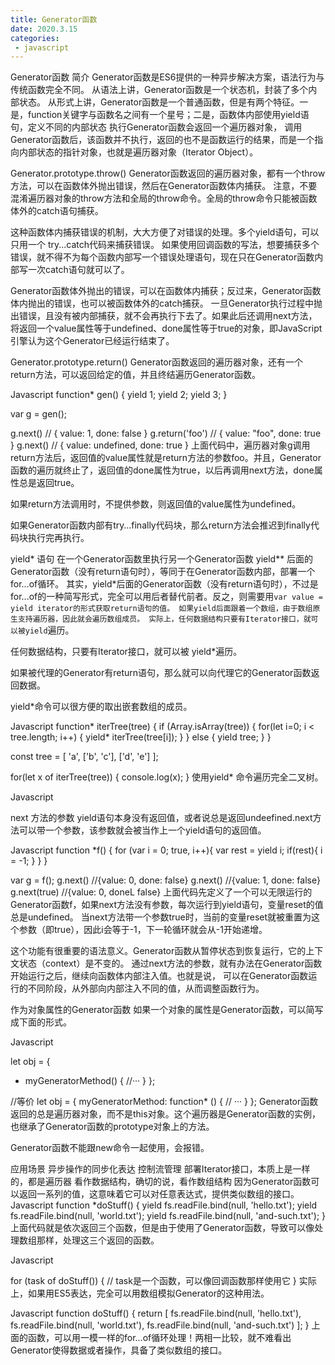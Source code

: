 ```yaml
---
title: Generator函数
date: 2020.3.15
categories:
 - javascript
---
```


Generator函数
简介
Generator函数是ES6提供的一种异步解决方案，语法行为与传统函数完全不同。
从语法上讲，Generator函数是一个状态机，封装了多个内部状态。
从形式上讲，Generator函数是一个普通函数，但是有两个特征。一是，function关键字与函数名之间有一个星号；二是，函数体内部使用yield语句，定义不同的内部状态
执行Generator函数会返回一个遍历器对象，
调用Generator函数后，该函数并不执行，返回的也不是函数运行的结果，而是一个指向内部状态的指针对象，也就是遍历器对象（Iterator Object）。

Generator.prototype.throw()
Generator函数返回的遍历器对象，都有一个throw方法，可以在函数体外抛出错误，然后在Generator函数体内捕获。
注意，不要混淆遍历器对象的throw方法和全局的throw命令。全局的throw命令只能被函数体外的catch语句捕获。

这种函数体内捕获错误的机制，大大方便了对错误的处理。多个yield语句，可以只用一个 try...catch代码来捕获错误。
如果使用回调函数的写法，想要捕获多个错误，就不得不为每个函数内部写一个错误处理语句，现在只在Generator函数内部写一次catch语句就可以了。

Generator函数体外抛出的错误，可以在函数体内捕获；反过来，Generator函数体内抛出的错误，也可以被函数体外的catch捕获。
一旦Generator执行过程中抛出错误，且没有被内部捕获，就不会再执行下去了。如果此后还调用next方法，将返回一个value属性等于undefined、done属性等于true的对象，即JavaScript引擎认为这个Generator已经运行结束了。

Generator.prototype.return()
Generator函数返回的遍历器对象，还有一个return方法，可以返回给定的值，并且终结遍历Generator函数。

Javascript
function* gen() {
  yield 1;
  yield 2;
  yield 3;
}

var g = gen();

g.next()        // { value: 1, done: false }
g.return('foo') // { value: "foo", done: true }
g.next()        // { value: undefined, done: true }
上面代码中，遍历器对象g调用return方法后，返回值的value属性就是return方法的参数foo。并且，Generator函数的遍历就终止了，返回值的done属性为true，以后再调用next方法，done属性总是返回true。

如果return方法调用时，不提供参数，则返回值的value属性为undefined。

如果Generator函数内部有try…finally代码块，那么return方法会推迟到finally代码块执行完再执行。

yield* 语句
在一个Generator函数里执行另一个Generator函数
yield** 后面的Generator函数（没有return语句时），等同于在Generator函数内部，部署一个for…of循环。
其实，yield*后面的Generator函数（没有return语句时），不过是for...of的一种简写形式，完全可以用后者替代前者。反之，则需要用`var value = yield iterator的形式获取return语句的值。 如果yield后面跟着一个数组，由于数组原生支持遍历器，因此就会遍历数组成员。 实际上，任何数据结构只要有Iterator接口，就可以被yield`遍历。

任何数据结构，只要有Iterator接口，就可以被 yield*遍历。

如果被代理的Generator有return语句，那么就可以向代理它的Generator函数返回数据。

yield*命令可以很方便的取出嵌套数组的成员。

Javascript
function* iterTree(tree) {
  if (Array.isArray(tree)) {
    for(let i=0; i < tree.length; i++) {
      yield* iterTree(tree[i]);
    }
  } else {
    yield tree;
  }
}

const tree = [ 'a', ['b', 'c'], ['d', 'e'] ];

for(let x of iterTree(tree)) {
  console.log(x);
}
使用yield* 命令遍历完全二叉树。

Javascript


next 方法的参数
yield语句本身没有返回值，或者说总是返回undeefined.next方法可以带一个参数，该参数就会被当作上一个yield语句的返回值。

Javascript
function *f() {
  for (var i = 0; true, i++){
    var rest = yield i;
    if(rest){
        i = -1;
    }
  }
}


var g = f(); 
g.next()  //{value: 0, done: false}
g.next()  //{value: 1, done: false}
g.next(true)  //{value: 0, doneL false}
上面代码先定义了一个可以无限运行的Generator函数f，如果next方法没有参数，每次运行到yield语句，变量reset的值总是undefined。
当next方法带一个参数true时，当前的变量reset就被重置为这个参数（即true），因此i会等于-1，下一轮循环就会从-1开始递增。

这个功能有很重要的语法意义。Generator函数从暂停状态到恢复运行，它的上下文状态（context）是不变的。
通过next方法的参数，就有办法在Generator函数开始运行之后，继续向函数体内部注入值。也就是说，
可以在Generator函数运行的不同阶段，从外部向内部注入不同的值，从而调整函数行为。

作为对象属性的Generator函数
如果一个对象的属性是Generator函数，可以简写成下面的形式。

Javascript

let obj = {
  * myGeneratorMethod() {
    //···
  }
};

//等价
let obj = {
  myGeneratorMethod: function* () {
    // ···
  }
};
Generator函数返回的总是遍历器对象，而不是this对象。这个遍历器是Generator函数的实例，也继承了Generator函数的prototype对象上的方法。

Generator函数不能跟new命令一起使用，会报错。

应用场景
异步操作的同步化表达
控制流管理
部署Iterator接口，本质上是一样的，都是遍历器
看作数据结构，确切的说，看作数组结构
因为Generator函数可以返回一系列的值，这意味着它可以对任意表达式，提供类似数组的接口。
Javascript
function *doStuff() {
  yield fs.readFile.bind(null, 'hello.txt');
  yield fs.readFile.bind(null, 'world.txt');
  yield fs.readFile.bind(null, 'and-such.txt');
}
上面代码就是依次返回三个函数，但是由于使用了Generator函数，导致可以像处理数组那样，处理这三个返回的函数。

Javascript

for (task of doStuff()) {
  // task是一个函数，可以像回调函数那样使用它
}
实际上，如果用ES5表达，完全可以用数组模拟Generator的这种用法。

Javascript
function doStuff() {
  return [
    fs.readFile.bind(null, 'hello.txt'),
    fs.readFile.bind(null, 'world.txt'),
    fs.readFile.bind(null, 'and-such.txt')
  ];
}
上面的函数，可以用一模一样的for…of循环处理！两相一比较，就不难看出Generator使得数据或者操作，具备了类似数组的接口。